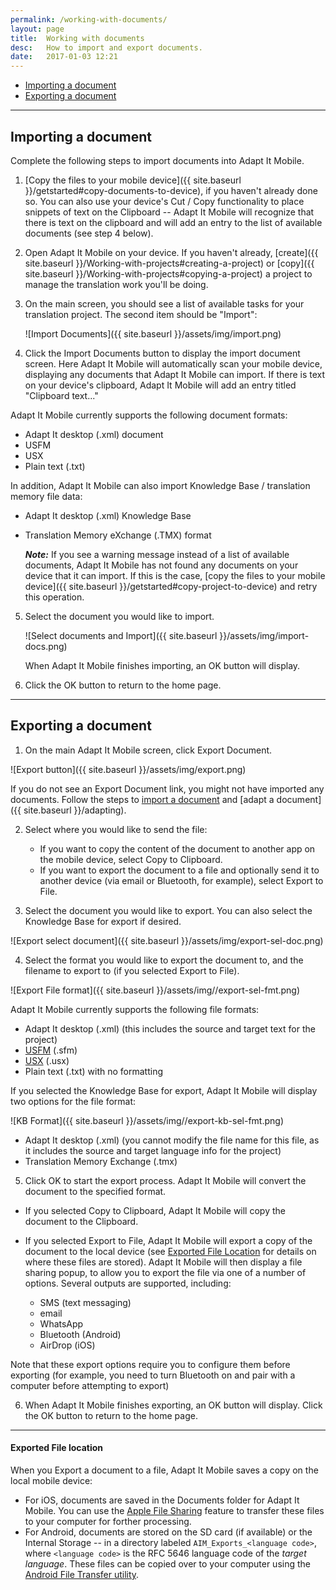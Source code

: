 ```yaml
---
permalink: /working-with-documents/
layout: page
title:  Working with documents
desc:   How to import and export documents.
date:   2017-01-03 12:21
---
```


* [Importing a document](#importing-a-document)
* [Exporting a document](#exporting-a-document)

----

<a id="importing-a-document"></a>

## Importing a document 

Complete the following steps to import documents into Adapt It Mobile.

1. [Copy the files to your mobile device]({{ site.baseurl }}/getstarted#copy-documents-to-device), if you haven't already done so. You can also use your device's Cut / Copy functionality to place snippets of text on the Clipboard -- Adapt It Mobile will recognize that there is text on the clipboard and will add an entry to the list of available documents (see step 4 below).
2. Open Adapt It Mobile on your device. If you haven't already, [create]({{ site.baseurl }}/Working-with-projects#creating-a-project) or [copy]({{ site.baseurl }}/Working-with-projects#copying-a-project) a project to manage the translation work you'll be doing.
3. On the main screen, you should see a list of available tasks for your translation project. The second item should be "Import":

    ![Import Documents]({{ site.baseurl }}/assets/img/import.png)
4. Click the Import Documents button to display the import document screen. Here Adapt It Mobile will automatically scan your mobile device, displaying any documents that Adapt It Mobile can import. If there is text on your device's clipboard, Adapt It Mobile will add an entry titled "Clipboard text..."

  Adapt It Mobile currently supports the following document formats:

  - Adapt It desktop (.xml) document
  - USFM
  - USX
  - Plain text (.txt)
  
  In addition, Adapt It Mobile can also import Knowledge Base / translation memory file data:
  
  - Adapt It desktop (.xml) Knowledge Base
  - Translation Memory eXchange (.TMX) format
  
    ***Note:*** If you see a warning message instead of a list of available documents, Adapt It Mobile has not found any documents on your device that it can import. If this is the case, [copy the files to your mobile device]({{ site.baseurl }}/getstarted#copy-project-to-device) and retry this operation.
5. Select the document you would like to import. 

    ![Select documents and Import]({{ site.baseurl }}/assets/img/import-docs.png)

    When Adapt It Mobile finishes importing, an OK button will display.
6. Click the OK button to return to the home page.

----

<a id="exporting-a-document"></a>

## Exporting a document 

1. On the main Adapt It Mobile screen, click Export Document.

  ![Export button]({{ site.baseurl }}/assets/img/export.png)

  If you do not see an Export Document link, you might not have imported any documents. Follow the steps to [import a document](#importing-a-document) and [adapt a document]({{ site.baseurl }}/adapting).

2. Select where you would like to send the file:

   - If you want to copy the content of the document to another app on the mobile device, select Copy to Clipboard.
   - If you want to export the document to a file and optionally send it to another device (via email or Bluetooth, for example), select Export to File.

3. Select the document you would like to export. You can also select the Knowledge Base for export if desired.

  ![Export select document]({{ site.baseurl }}/assets/img/export-sel-doc.png)

4. Select the format you would like to export the document to, and the filename to export to (if you selected Export to File). 

  ![Export File format]({{ site.baseurl }}/assets/img//export-sel-fmt.png)

  Adapt It Mobile currently supports the following file formats:

  - Adapt It desktop (.xml) (this includes the source and target text for the project)
  - [USFM](http://paratext.org/about/usfm) (.sfm)
  - [USX](https://app.thedigitalbiblelibrary.org/static/docs/usx/index.html) (.usx)
  - Plain text (.txt) with no formatting
  
  If you selected the Knowledge Base for export, Adapt It Mobile will display two options for the file format:
  
  ![KB Format]({{ site.baseurl }}/assets/img//export-kb-sel-fmt.png)

  - Adapt It desktop (.xml) (you cannot modify the file name for this file, as it includes the source and target language info for the project)
  - Translation Memory Exchange (.tmx)

5. Click OK to start the export process. Adapt It Mobile will convert the document to the specified format.

  - If you selected Copy to Clipboard, Adapt It Mobile will copy the document to the Clipboard.
  - If you selected Export to File, Adapt It Mobile will export a copy of the document to the local device (see [Exported File Location](#exported-file-location) for details on where these files are stored). Adapt It Mobile will then display a file sharing popup, to allow you to export the file via one of a number of options. Several outputs are supported, including:
    
    - SMS (text messaging)
    - email
    - WhatsApp
    - Bluetooth (Android)
    - AirDrop (iOS)
    
   Note that these export options require you to configure them before exporting (for example, you need to turn Bluetooth on and pair with a computer before attempting to export)

6. When Adapt It Mobile finishes exporting, an OK button will display. Click the OK button to return to the home page.

---

<a id="exported-file-location"></a>

#### Exported File location
When you Export a document to a file, Adapt It Mobile saves a copy on the local mobile device:

- For iOS, documents are saved in the Documents folder for Adapt It Mobile. You can use the [Apple File Sharing](https://support.apple.com/en-us/HT201301) feature to transfer these files to your computer for forther processing.
- For Android, documents are stored on the SD card (if available) or the Internal Storage -- in a directory labeled `AIM_Exports_<language code>`, where `<language code>` is the RFC 5646 language code of the *target language*. These files can be copied over to your computer using the [Android File Transfer utility](https://www.android.com/filetransfer/).
